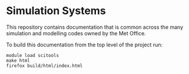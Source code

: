 # Simulation Systems

This repository contains documentation that is common across the many simulation and modelling codes owned by the Met Office.

To build this documentation from the top level of the project run:
```
module load scitools
make html
firefox build/html/index.html
```


